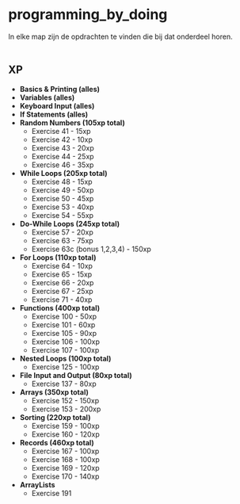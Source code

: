 # programming_by_doing

In elke map zijn de opdrachten te vinden die bij dat onderdeel horen.
<br><br>
## XP
  * **Basics & Printing (alles)**
  * **Variables (alles)**
  * **Keyboard Input (alles)**
  * **If Statements (alles)**
  * **Random Numbers (105xp total)**
    * Exercise 41 - 15xp
    * Exercise 42 - 10xp
    * Exercise 43 - 20xp
    * Exercise 44 - 25xp
    * Exercise 46 - 35xp
  * **While Loops (205xp total)**
    * Exercise 48 - 15xp
    * Exercise 49 - 50xp
    * Exercise 50 - 45xp
    * Exercise 53 - 40xp
    * Exercise 54 - 55xp
  * **Do-While Loops (245xp total)**
    * Exercise 57 - 20xp
    * Exercise 63 - 75xp
    * Exercise 63c (bonus 1,2,3,4) - 150xp
  * **For Loops (110xp total)**
    * Exercise 64 - 10xp
    * Exercise 65 - 15xp
    * Exercise 66 - 20xp
    * Exercise 67 - 25xp
    * Exercise 71 - 40xp
  * **Functions (400xp total)**
    * Exercise 100 - 50xp
    * Exercise 101 - 60xp
    * Exercise 105 - 90xp
    * Exercise 106 - 100xp
    * Exercise 107 - 100xp
  * **Nested Loops (100xp total)**
    * Exercise 125 - 100xp
  * **File Input and Output (80xp total)**
    * Exercise 137 - 80xp
  * **Arrays (350xp total)**
    * Exercise 152 - 150xp
    * Exercise 153 - 200xp
  * **Sorting (220xp total)**
    * Exercise 159 - 100xp
    * Exercise 160 - 120xp
  * **Records (460xp total)**
    * Exercise 167 - 100xp
    * Exercise 168 - 100xp
    * Exercise 169 - 120xp
    * Exercise 170 - 140xp
  * **ArrayLists**
    * Exercise 191
